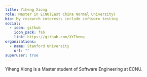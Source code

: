 ```yaml
---
title: Yiheng Xiong
role: Master in ECNU(East China Normal University)
bio: My research interests include software testing
social:
  - icon: github
    icon_pack: fab
    link: https://github.com/XYIheng
organizations:
  - name: Stanford University
    url: ""
superuser: true
---
```

Yiheng Xiong is a Master student of Software Engineering at ECNU.